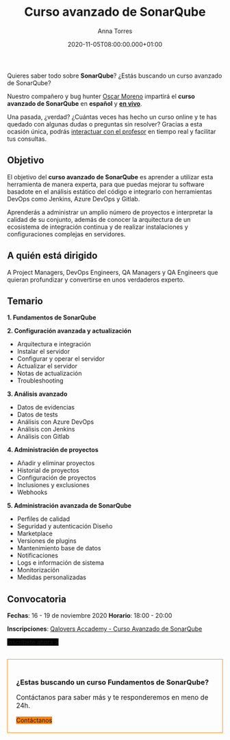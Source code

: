 ﻿---
layout: post
title: 'Curso avanzado de SonarQube'
description: Conviértete en un verdadero experto de SonarQube
date: '2020-11-05T08:00:00.000+01:00'
author:  Anna Torres
categories: 
- devops
- novedades
- noticias


cover: /img/posts/2020-11-05-curso-avanzado-de-sonarqube-en-espanol-y-en-vivo-thumb.jpg
modified_time: '2020-11-05T08:00:00.000+01:00'
---
Quieres saber todo sobre **SonarQube**? ¿Estás buscando un curso avanzado de SonarQube? 

Nuestro compañero y bug hunter [Oscar Moreno](https://www.linkedin.com/in/oscarmorenozamora/) impartirá el **curso avanzado de SonarQube** en **español** y <span style="text-decoration:underline;font-weight:bold">en vivo</span>. 

Una pasada, ¿verdad? ¿Cuántas veces has hecho un curso online y te has quedado con algunas dudas o preguntas sin resolver? Gracias a esta ocasión única, podrás <span style="text-decoration:underline;">interactuar con el profesor</span> en tiempo real y facilitar tus consultas. 

## Objetivo 

El objetivo del **curso avanzado de SonarQube** es aprender a utilizar esta herramienta de manera experta, para que puedas mejorar tu software basadote en el análisis estático del código e integrarlo con herramientas DevOps como Jenkins, Azure DevOps y Gitlab.

Aprenderás a administrar un amplio número de proyectos e interpretar la calidad de su conjunto, además de conocer la arquitectura de un ecosistema de integración continua y de realizar instalaciones y configuraciones complejas en servidores.

## A quién está dirigido

A Project Managers, DevOps Engineers, QA Managers y QA Engineers que quieran profundizar y convertirse en unos verdaderos experto.

## Temario

**1. Fundamentos de SonarQube**

**2. Configuración avanzada y actualización**

-   Arquitectura e integración
-   Instalar el servidor
-   Configurar y operar el servidor
-   Actualizar el servidor
-   Notas de actualización
-   Troubleshooting

**3. Análisis avanzado**

-   Datos de evidencias
-   Datos de tests
-   Análisis con Azure DevOps
-   Análisis con Jenkins
-   Análisis con Gitlab

**4. Administración de proyectos**

-   Añadir y eliminar proyectos
-   Historial de proyectos
-   Configuración de proyectos
-   Inclusiones y exclusiones
-   Webhooks

**5. Administración avanzada de SonarQube**

-   Perfiles de calidad
-   Seguridad y autenticación Diseño
-   Marketplace
-   Versiones de plugins
-   Mantenimiento base de datos
-   Notificaciones
-   Logs e información de sistema
-   Monitorización
-   Medidas personalizadas

## Convocatoria

**Fechas**: 16 - 19 de noviembre 2020
**Horario**: 18:00 - 20:00

**Inscripciones**: [Qalovers Accademy - Curso Avanzado de SonarQube](https://www.qaloversacademy.com/2020/09/sonarqube-fundamentos.html)

<a href="https://www.qaloversacademy.com/2020/09/sonarqube-fundamentos.html"><span class="btn btn-outline-white btn-xl" style="background:#000; border:none" >Inscríbete ahora > </span></a>

<br/>
<div style="border:1px solid #FF8200; padding:20px 20px; ">
<h3>¿Estas buscando un curso Fundamentos de SonarQube?</h3> 
<p style="font-size:1.1em;">Contáctanos para saber más y te responderemos en meno de 24h.
</p>
<span id="contact-button" class="btn btn-outline-white btn-xl" style="background:#FF8200; border:none" >Contáctanos</span>
<br>
</div>

<br>
